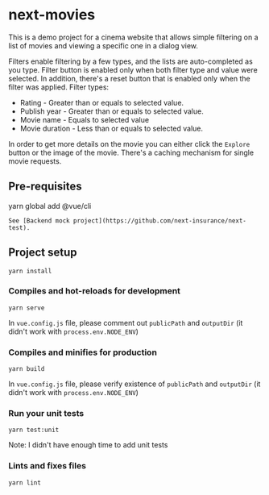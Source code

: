 # next-movies
This is a demo project for a cinema website that allows simple filtering on a list of movies and viewing a specific one in a dialog view.

Filters enable filtering by a few types, and the lists are auto-completed as you type.
Filter button is enabled only when both filter type and value were selected.
In addition, there's a reset button that is enabled only when the filter was applied.
Filter types:
 * Rating - Greater than or equals to selected value.
 * Publish year - Greater than or equals to selected value.
 * Movie name - Equals to selected value
 * Movie duration - Less than or equals to selected value.
 
 In order to get more details on the movie you can either click the `Explore` button or the image of the movie.
 There's a caching mechanism for single movie requests.


## Pre-requisites
yarn global add @vue/cli
```
See [Backend mock project](https://github.com/next-insurance/next-test).
```
## Project setup
```
yarn install
```

### Compiles and hot-reloads for development
```
yarn serve
```
In `vue.config.js` file, please comment out `publicPath` and `outputDir` (it didn't work with `process.env.NODE_ENV`)

### Compiles and minifies for production
```
yarn build
```
In `vue.config.js` file, please verify existence of `publicPath` and `outputDir` (it didn't work with `process.env.NODE_ENV`)

### Run your unit tests
```
yarn test:unit
```
Note: I didn't have enough time to add unit tests

### Lints and fixes files
```
yarn lint
```
